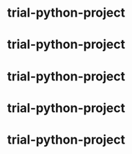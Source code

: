 # trial-python-project
# trial-python-project
# trial-python-project
# trial-python-project
# trial-python-project
